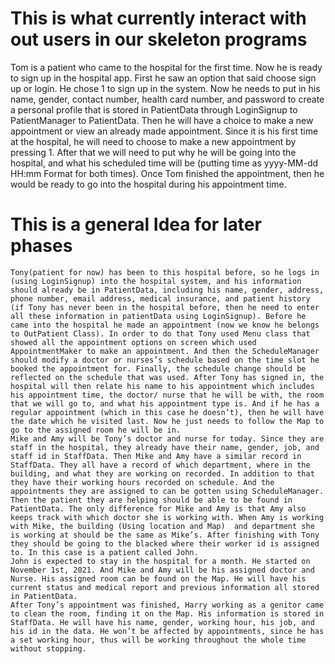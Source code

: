 # This is what currently interact with out users in our skeleton programs
Tom is a patient who came to the hospital for the first time. Now he is ready to sign up in the hospital app. First he saw an option that said choose sign up or login. He chose 1 to sign up in the system. Now he needs to put in his name, gender, contact number, health card number, and password to create a personal profile that is stored in PatientData through LoginSignup to PatientManager to PatientData. Then he will have a choice to make a new appointment or view an already made appointment. Since it is his first time at the hospital, he will need to choose to make a new appointment by pressing 1. After that we will need to put why he will be going into the hospital, and what his scheduled time will be (putting time as yyyy-MM-dd HH:mm
Format for both times). Once Tom finished the appointment, then he would be ready to go into the hospital during his appointment time.

# This is a general Idea for later phases
	Tony(patient for now) has been to this hospital before, so he logs in (using LoginSignup) into the hospital system, and his information should already be in PatientData, including his name, gender, address, phone number, email address, medical insurance, and patient history (if Tony has never been in the hospital before, then he need to enter all these information in patientData using LoginSignup). Before he came into the hospital he made an appointment (now we know he belongs to OutPatient Class). In order to do that Tony used Menu class that showed all the appointment options on screen which used AppointmentMaker to make an appointment. And then the ScheduleManager should modify a doctor or nurses’s schedule based on the time slot he booked the appointment for. Finally, the schedule change should be reflected on the schedule that was used. After Tony has signed in, the hospital will then relate his name to his appointment which includes his appointment time, the doctor/ nurse that he will be with, the room that we will go to, and what his appointment type is. And if he has a regular appointment (which in this case he doesn’t), then he will have the date which he visited last. Now he just needs to follow the Map to go to the assigned room he will be in.
	Mike and Amy will be Tony’s doctor and nurse for today. Since they are staff in the hospital, they already have their name, gender, job, and staff id in StaffData. Then Mike and Amy have a similar record in StaffData. They all have a record of which department, where in the building, and what they are working on recorded. In addition to that they have their working hours recorded on schedule. And the appointments they are assigned to can be gotten using ScheduleManager. Then the patient they are helping should be able to be found in PatientData. The only difference for Mike and Amy is that Amy also keeps track with which doctor she is working with. When Amy is working with Mike, the building (Using location and Map)  and department she is working at should be the same as Mike’s. After finishing with Tony they should be going to the blacked where their worker id is assigned to. In this case is a patient called John. 
	John is expected to stay in the hospital for a month. He started on November 1st, 2021. And Mike and Amy will be his assigned doctor and Nurse. His assigned room can be found on the Map. He will have his current status and medical report and previous information all stored in PatientData. 
	After Tony’s appointment was finished, Harry working as a genitor came to clean the room, finding it on the Map. His information is stored in StaffData. He will have his name, gender, working hour, his job, and his id in the data. He won’t be affected by appointments, since he has a set working hour, thus will be working throughout the whole time without stopping.
